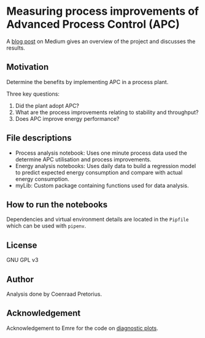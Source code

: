 # Measuring process improvements of Advanced Process Control (APC)

A [blog post]() on Medium gives an overview of the project and discusses the results.

## Motivation

Determine the benefits by implementing APC in a process plant.

Three key questions:

1. Did the plant adopt APC?
1. What are the process improvements relating to stability and throughput?
1. Does APC improve energy performance?

## File descriptions

- Process analysis notebook: Uses one minute process data used the determine APC utilisation and process improvements.
- Energy analysis notebooks: Uses daily data to build a regression model to predict expected energy consumption and compare with actual energy consumption.
- myLib: Custom package containing functions used for data analysis.

## How to run the notebooks

Dependencies and virtual environment details are located in the `Pipfile` which can be used with `pipenv`.

## License

GNU GPL v3

## Author

Analysis done by Coenraad Pretorius.

## Acknowledgement

Acknowledgement to Emre for the code on [diagnostic plots](https://emredjan.github.io/blog/2017/07/11/emulating-r-plots-in-python/).
